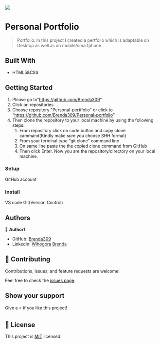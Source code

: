 ![](https://img.shields.io/badge/Microverse-blueviolet)

# Personal Portfolio

> Portfolio: In this project I created a pertfolio which is adaptable on Desktop as well as on mobile/smartphone.


## Built With

- HTML5&CSS

## Getting Started
1. Please go to"https://github.com/Brenda309"
2. Click on repositories
3. Choose repository "Personal-pertifolio" or click to "https://github.com/Brenda309/Personal-portfolio"
4. Then clone the repository to your local machine by using the following steps:
     1. From repository click on code button and copy clone cammand(Kindly make sure you choose SHH format)
     2. From your terminal type "git clone" command line
     3. On same line paste the the copied clone command from GitHub
     4.  Then click Enter. Now you are the repository/directory on your local machine.
    

### Setup
GitHub account 
### Install
VS code
Git(Version Control)


## Authors

👤 **Author1**

- GitHub: [Brenda309](https://github.com/Brenda309)
- LinkedIn: [Wihogora Brenda](https://www.linkedin.com/in/brenda-wihogora/)


## 🤝 Contributing

Contributions, issues, and feature requests are welcome!

Feel free to check the [issues page](../../issues/).

## Show your support

Give a ⭐️ if you like this project!




## 📝 License

This project is [MIT](./MIT.md) licensed.
